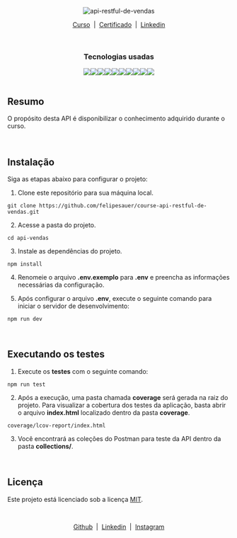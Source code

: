 <div align="center">
  <p>
    <img
      src="https://github.com/felipesauer/course-api-restful-de-vendas/assets/120697114/d95f8ca1-34c5-49f2-bf29-a8c3ab11aa1a"
      alt="api-restful-de-vendas">
  </p>
  <p>
    <a href="https://www.udemy.com/course/api-restful-de-vendas/" target="_blank">Curso</a>&nbsp;&nbsp;|&nbsp;
    <a href="https://www.udemy.com/certificate/UC-e571bec0-4784-42b7-9d45-0fc5d3960c1c/"
      target="_blank">Certificado</a>&nbsp;&nbsp;|&nbsp;
    <a href="https://www.linkedin.com/in/felipe-sauer/" target="_blank">Linkedin</a>
  </p>
</div>

<br>

<div align="center">
    <h3>Tecnologias usadas</h3>
</div>

<div align="center" style="display: flex; align-items: center; justify-content: center;">
    <img src="https://img.shields.io/badge/NODEJS-^v18.14.0-339933?style=for-the-badge&logo=nodedotjs">
    <img src="https://img.shields.io/badge/POSTGRES-^v12.12-4169E1?style=for-the-badge&logo=postgresql">
    <img src="https://img.shields.io/badge/REDIS-^v7.0.8-DC382D?style=for-the-badge&logo=redis">
    <img src="https://img.shields.io/badge/NPM-^v9.3.1-CB3837?style=for-the-badge&logo=npm">
    <img src="https://img.shields.io/badge/BABEL-^7.20.7-f5da55?style=for-the-badge&logo=babel">
    <img src="https://img.shields.io/badge/ESLINT-^8.32.0-4B32C3?style=for-the-badge&logo=eslint">
    <img src="https://img.shields.io/badge/JEST-^29.3.1-15c213?style=for-the-badge&logo=jest">
    <img src="https://img.shields.io/badge/TYPESCRIPT-^4.9.4-3178c6?style=for-the-badge&logo=typescript">
    <img src="https://img.shields.io/badge/EXPRESS-^4.18.2-444?style=for-the-badge&logo=express">
    <img src="https://img.shields.io/badge/TYPEORM-^0.3.11-E83524?style=for-the-badge&logo=typeorm">
</div>

<br>

## Resumo

O propósito desta API é disponibilizar o conhecimento adquirido durante o curso.

<br>

## Instalação

Siga as etapas abaixo para configurar o projeto:

1. Clone este repositório para sua máquina local.

```
git clone https://github.com/felipesauer/course-api-restful-de-vendas.git
```

2. Acesse a pasta do projeto.

```
cd api-vendas
```

3. Instale as dependências do projeto.

```
npm install
```

4. Renomeie o arquivo **.env.exemplo** para **.env** e preencha as informações necessárias da configuração.

5. Após configurar o arquivo **.env**, execute o seguinte comando para iniciar o servidor de desenvolvimento:

```
npm run dev
```

<br>

## Executando os testes

1. Execute os **testes** com o seguinte comando:

```
npm run test
```

2. Após a execução, uma pasta chamada **coverage** será gerada na raiz do projeto. Para visualizar a cobertura dos testes da aplicação, basta abrir o arquivo **index.html** localizado dentro da pasta **coverage**.

```
coverage/lcov-report/index.html
```

3. Você encontrará as coleções do Postman para teste da API dentro da pasta **collections/**.

<br>

## Licença

Este projeto está licenciado sob a licença [MIT](https://github.com/felipesauer/course-api-restful-de-vendas/blob/main/LICENSE).

<br>

<div align="center">
  <p>
    <a href="https://github.com/felipesauer/" target="_blank">Github</a>&nbsp;&nbsp;|&nbsp;
    <a href="https://www.linkedin.com/in/felipe-sauer/" target="_blank">Linkedin</a>&nbsp;&nbsp;|&nbsp;
    <a href="https://www.instagram.com/felipesauer.dev/" target="_blank">Instagram</a>
  </p>
</div>
